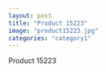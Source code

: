 ```yaml
---
layout: post
title: "Product 15223"
image: "product15223.jpg"
categories: "category1"
---
```

Product 15223
